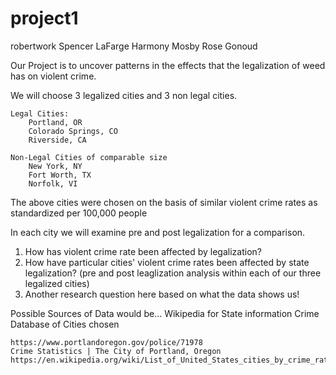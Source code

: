 # project1
robertwork
Spencer LaFarge
Harmony Mosby
Rose Gonoud

Our Project is to uncover patterns in the effects that the legalization of weed has on violent crime. 

We will choose 3 legalized cities and 3 non legal cities.

    Legal Cities:
        Portland, OR
        Colorado Springs, CO
        Riverside, CA

    Non-Legal Cities of comparable size
        New York, NY
        Fort Worth, TX
        Norfolk, VI

The above cities were chosen on the basis of similar violent crime rates as standardized per 100,000 people

In each city we will examine pre and post legalization for a comparison.
   1. How has violent crime rate been affected by legalization?
   2. How have particular cities' violent crime rates been affected by state legalization? (pre and post leaglization analysis within each of our three legalized cities)
   3. Another research question here based on what the data shows us!

Possible Sources of Data would be...
    Wikipedia for State information
    Crime Database of Cities chosen

    https://www.portlandoregon.gov/police/71978
    Crime Statistics | The City of Portland, Oregon
    https://en.wikipedia.org/wiki/List_of_United_States_cities_by_crime_rate#Crime_rates_per_100,000_people_per_year
